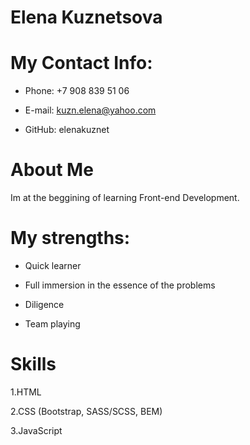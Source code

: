 # Elena Kuznetsova


# My Contact Info:


- Phone: +7 908 839 51 06

- E-mail: kuzn.elena@yahoo.com

- GitHub: elenakuznet



# About Me
 
 Im  at the beggining of learning Front-end Development.
 
 
 
# My strengths:

- Quick learner


- Full immersion in the essence of the problems


- Diligence


- Team playing




# Skills

1.HTML


2.CSS (Bootstrap, SASS/SCSS, BEM)


3.JavaScript 




